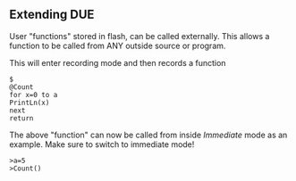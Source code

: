 ## Extending DUE

User "functions" stored in flash, can be called externally. This allows a function to be called from ANY outside source or program. 


This will enter recording mode and then records a function
```basic
$
@Count
for x=0 to a
PrintLn(x)
next
return
```

The above "function" can now be called from inside *Immediate* mode as an example. Make sure to switch to immediate mode!

```basic
>a=5
>Count()
```

